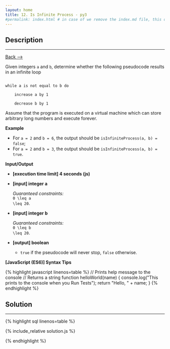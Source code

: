```yaml
---
layout: home
title: 12. Is Infinite Process - py3
#permalink: index.html # in case of we remove the index.md file, this doc will be the index page
---
```


<div class="row">
<div class="columnStmt" markdown="1">

## Description
------

[Back --> ](../README.md)

Given integers <code>a</code> and <code>b</code>, determine whether the following pseudocode results in an infinite loop

<code>
while a is not equal to b do<br>
  &nbsp;&nbsp;increase a by 1<br>
  &nbsp;&nbsp;decrease b by 1
</code>

Assume that the program is executed on a virtual machine which can store arbitrary long numbers and execute forever.


**Example**

* For <code>a = 2</code> and <code>b = 6</code>, the output should be
<code>isInfiniteProcess(a, b) = false</code>;
* For <code>a = 2</code> and <code>b = 3</code>, the output should be
<code>isInfiniteProcess(a, b) = true</code>.


**Input/Output**

* **[execution time limit] 4 seconds (js)**

* **[input] integer a**

    _Guaranteed constraints:_<br>
    <code type='math/tex'>0 \leq a \leq 20</code>.

* **[input] integer b**

    _Guaranteed constraints:_<br>
    <code type='math/tex'>0 \leq b \leq 20</code>.

* **[output] boolean**

    * <code>true</code> if the pseudocode will never stop, <code>false</code> otherwise.

**[JavaScript (ES6)] Syntax Tips**

{% highlight javascript linenos=table %}
// Prints help message to the console
// Returns a string
function helloWorld(name) {
    console.log("This prints to the console when you Run Tests");
    return "Hello, " + name;
}
{% endhighlight %}

</div>
<div class="columnSol" markdown="1">

## Solution
------

{% highlight sql linenos=table %}

{% include_relative solution.js %}

{% endhighlight %}

</div>
</div>
